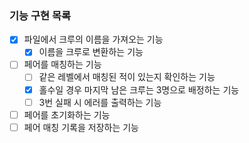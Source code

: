 ### 기능 구현 목록

- [x] 파일에서 크루의 이름을 가져오는 기능
  - [x] 이름을 크루로 변환하는 기능
- [ ] 페어를 매칭하는 기능
  - [ ] 같은 레벨에서 매칭된 적이 있는지 확인하는 기능
  - [x] 홀수일 경우 마지막 남은 크루는 3명으로 배정하는 기능
  - [ ] 3번 실패 시 에러를 출력하는 기능
- [ ] 페어를 초기화하는 기능
- [ ] 페어 매칭 기록을 저장하는 기능